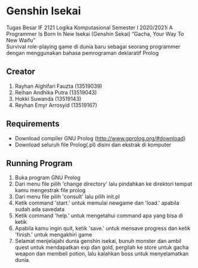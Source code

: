 # Genshin Isekai
Tugas Besar IF 2121 Logika Komputasional Semester I 2020/2021i A Programmer Is Born In New Isekai (Genshin Sekai) “Gacha, Your Way To New Waifu” <br>
Survival role-playing game di dunia baru sebagai seorang programmer dengan menggunakan bahasa pemrograman deklaratif Prolog

## Creator
1. Rayhan Alghifari Fauzta	(13519039)
2. Reihan Andhika Putra 		(13519043)
3. Hokki Suwanda			      (13519143)
4. Reyhan Emyr Arrosyid 		(13519167)

## Requirements
- Download compiler GNU Prolog (http://www.gprolog.org/#download)
- Download seluruh file Prolog(.pl) disini dan ekstrak di komputer

## Running Program
1. Buka program GNU Prolog
2. Dari menu file pilih 'change directory' lalu pindahkan ke direktori tempat kamu mengestrak file prolog
3. Dari menu file pilih 'consult' lalu pilih init.pl
4. Ketik command 'start.' untuk memulai newgame dan 'load.' apabila sudah ada savedata
5. Ketik command 'help.' untuk mengetahui command apa yang bisa di ketik
6. Apabila kamu ingin quit, ketik 'save.' untuk mensave progress dan ketik 'finish.' untuk mengakhiri game
7. Selamat menjelajahi dunia genshin isekai, bunuh monster dan ambil quest untuk mendapatkan exp dan gold, pergilah ke store untuk gacha weapon dan membeli potion, lalu kalahkan boss untuk menyelamatkan dunia.


